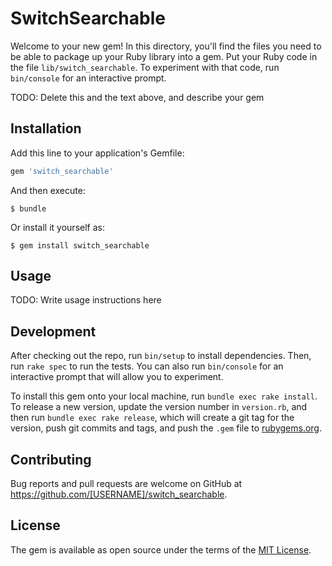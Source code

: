 # SwitchSearchable

Welcome to your new gem! In this directory, you'll find the files you need to be able to package up your Ruby library into a gem. Put your Ruby code in the file `lib/switch_searchable`. To experiment with that code, run `bin/console` for an interactive prompt.

TODO: Delete this and the text above, and describe your gem

## Installation

Add this line to your application's Gemfile:

```ruby
gem 'switch_searchable'
```

And then execute:

    $ bundle

Or install it yourself as:

    $ gem install switch_searchable

## Usage

TODO: Write usage instructions here

## Development

After checking out the repo, run `bin/setup` to install dependencies. Then, run `rake spec` to run the tests. You can also run `bin/console` for an interactive prompt that will allow you to experiment.

To install this gem onto your local machine, run `bundle exec rake install`. To release a new version, update the version number in `version.rb`, and then run `bundle exec rake release`, which will create a git tag for the version, push git commits and tags, and push the `.gem` file to [rubygems.org](https://rubygems.org).

## Contributing

Bug reports and pull requests are welcome on GitHub at https://github.com/[USERNAME]/switch_searchable.

## License

The gem is available as open source under the terms of the [MIT License](http://opensource.org/licenses/MIT).
